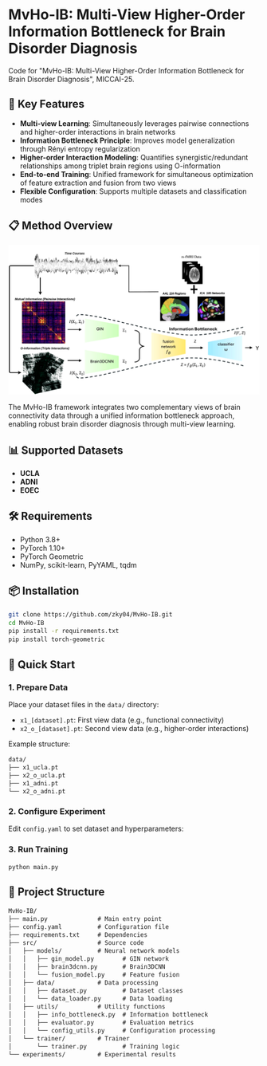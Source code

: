 # MvHo-IB: Multi-View Higher-Order Information Bottleneck for Brain Disorder Diagnosis

Code for "MvHo-IB: Multi-View Higher-Order Information Bottleneck for Brain Disorder Diagnosis", MICCAI-25.

## 🚀 Key Features

- **Multi-view Learning**: Simultaneously leverages pairwise connections and higher-order interactions in brain networks
- **Information Bottleneck Principle**: Improves model generalization through Rényi entropy regularization
- **Higher-order Interaction Modeling**: Quantifies synergistic/redundant relationships among triplet brain regions using O-information
- **End-to-end Training**: Unified framework for simultaneous optimization of feature extraction and fusion from two views
- **Flexible Configuration**: Supports multiple datasets and classification modes

## 📋 Method Overview

![MvHo-IB Framework Overview](images/ovreview.png)

The MvHo-IB framework integrates two complementary views of brain connectivity data through a unified information bottleneck approach, enabling robust brain disorder diagnosis through multi-view learning.

## 📊 Supported Datasets

- **UCLA**
- **ADNI**
- **EOEC**

## 🛠️ Requirements

- Python 3.8+
- PyTorch 1.10+
- PyTorch Geometric
- NumPy, scikit-learn, PyYAML, tqdm

## 📦 Installation

```bash
git clone https://github.com/zky04/MvHo-IB.git
cd MvHo-IB
pip install -r requirements.txt
pip install torch-geometric
```

## 🎯 Quick Start

### 1. Prepare Data
Place your dataset files in the `data/` directory:
- `x1_[dataset].pt`: First view data (e.g., functional connectivity)
- `x2_o_[dataset].pt`: Second view data (e.g., higher-order interactions)

Example structure:
```
data/
├── x1_ucla.pt
├── x2_o_ucla.pt
├── x1_adni.pt
└── x2_o_adni.pt
```

### 2. Configure Experiment
Edit `config.yaml` to set dataset and hyperparameters:

### 3. Run Training
```bash
python main.py
```

## 📁 Project Structure

```
MvHo-IB/
├── main.py              # Main entry point
├── config.yaml          # Configuration file
├── requirements.txt     # Dependencies
├── src/                 # Source code
│   ├── models/          # Neural network models
│   │   ├── gin_model.py        # GIN network
│   │   ├── brain3dcnn.py       # Brain3DCNN
│   │   └── fusion_model.py     # Feature fusion
│   ├── data/            # Data processing
│   │   ├── dataset.py          # Dataset classes
│   │   └── data_loader.py      # Data loading
│   ├── utils/           # Utility functions
│   │   ├── info_bottleneck.py  # Information bottleneck
│   │   ├── evaluator.py        # Evaluation metrics
│   │   └── config_utils.py     # Configuration processing
│   └── trainer/         # Trainer
│       └── trainer.py          # Training logic
└── experiments/         # Experimental results
```
